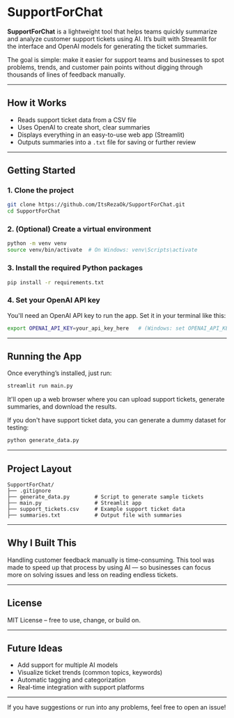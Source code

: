 # SupportForChat

**SupportForChat** is a lightweight tool that helps teams quickly summarize and analyze customer support tickets using AI.
It’s built with Streamlit for the interface and OpenAI models for generating the ticket summaries.

The goal is simple: make it easier for support teams and businesses to spot problems, trends, and customer pain points without digging through thousands of lines of feedback manually.

---

## How it Works

- Reads support ticket data from a CSV file
- Uses OpenAI to create short, clear summaries
- Displays everything in an easy-to-use web app (Streamlit)
- Outputs summaries into a `.txt` file for saving or further review

---

## Getting Started

### 1. Clone the project
```bash
git clone https://github.com/ItsRezaOk/SupportForChat.git
cd SupportForChat
```

### 2. (Optional) Create a virtual environment
```bash
python -m venv venv
source venv/bin/activate  # On Windows: venv\Scripts\activate
```

### 3. Install the required Python packages
```bash
pip install -r requirements.txt
```

### 4. Set your OpenAI API key
You'll need an OpenAI API key to run the app. Set it in your terminal like this:
```bash
export OPENAI_API_KEY=your_api_key_here   # (Windows: set OPENAI_API_KEY=your_api_key_here)
```

---

## Running the App

Once everything’s installed, just run:
```bash
streamlit run main.py
```
It'll open up a web browser where you can upload support tickets, generate summaries, and download the results.

If you don't have support ticket data, you can generate a dummy dataset for testing:
```bash
python generate_data.py
```

---

## Project Layout

```
SupportForChat/
├── .gitignore
├── generate_data.py        # Script to generate sample tickets
├── main.py                 # Streamlit app
├── support_tickets.csv     # Example support ticket data
├── summaries.txt           # Output file with summaries
```

---

## Why I Built This

Handling customer feedback manually is time-consuming.
This tool was made to speed up that process by using AI — so businesses can focus more on solving issues and less on reading endless tickets.

---

## License

MIT License – free to use, change, or build on.

---

## Future Ideas

- Add support for multiple AI models
- Visualize ticket trends (common topics, keywords)
- Automatic tagging and categorization
- Real-time integration with support platforms

---

If you have suggestions or run into any problems, feel free to open an issue!

